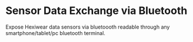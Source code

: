 Sensor Data Exchange via Bluetooth
==================================

Expose Hexiwear data sensors via bluetoooth readable through any smartphone/tablet/pc bluetooth terminal.

